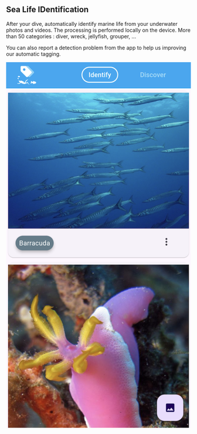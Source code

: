 ## Sea Life IDentification

After your dive, automatically identify marine life from your underwater photos and videos.
The processing is performed locally on the device.
More than 50 categories : diver, wreck, jellyfish, grouper, ...

You can also report a detection problem from the app to help us improving our automatic tagging.

![website-screenshot](sea-life-id-app/docs/sea-life-id-screenshot-identify.png)
